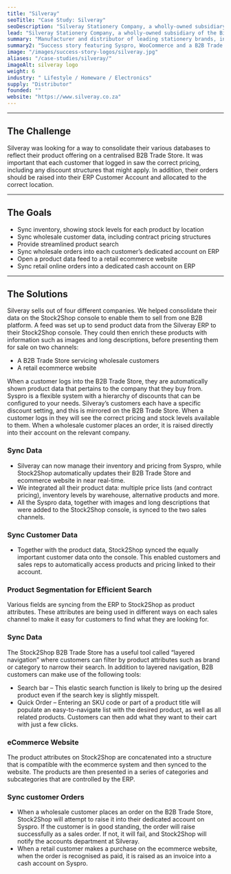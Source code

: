 ```yaml
---
title: "Silveray"
seoTitle: "Case Study: Silveray"
seoDescription: "Silveray Stationery Company, a wholly-owned subsidiary of the Bidvest Group Limited, is a manufacturer and distributor of leading stationery brands. They service a wide range of markets such as schools, homes and corporates in South Africa and beyond."
lead: "Silveray Stationery Company, a wholly-owned subsidiary of the Bidvest Group Limited, is a manufacturer and distributor of leading stationery brands. Their range of diverse products services a wide range of markets such as schools, homes and corporates in South Africa and beyond via national sales and distribution network supported by regional hubs in Johannesburg, Durban, Cape Town as well as a sales branch in Bloemfontein. These hubs cover all regions and regional centres across the country and beyond our borders into Africa."
summary: "Manufacturer and distributor of leading stationery brands, including Croxley, Parker, Sellotape, Sharpie, Stabilo and more."
summary2: "Success story featuring Syspro, WooCommerce and a B2B Trade Store."
image: "/images/success-story-logos/silveray.jpg"
aliases: "/case-studies/silveray/"
imageAlt: silveray logo
weight: 6
industry: " Lifestyle / Homeware / Electronics"
supply: "Distributor"
founded: ""
website: "https://www.silveray.co.za"
---
```


---
## The Challenge
Silveray was looking for a way to consolidate their various databases to reflect their product offering on a centralised B2B Trade Store. It was important that each customer that logged in saw the correct pricing, including any discount structures that might apply. In addition, their orders should be raised into their ERP Customer Account and allocated to the correct location.

---
## The Goals
- Sync inventory, showing stock levels for each product by location
- Sync wholesale customer data, including contract pricing structures
- Provide streamlined product search
- Sync wholesale orders into each customer’s dedicated account on ERP
- Open a product data feed to a retail ecommerce website
- Sync retail online orders into a dedicated cash account on ERP

---
## The Solutions
Silveray sells out of four different companies. We helped consolidate their data on the Stock2Shop console to enable them to sell from one B2B platform. A feed was set up to send product data from the Silveray ERP to their Stock2Shop console. They could then enrich these products with information such as images and long descriptions, before presenting them for sale on two channels:

- A B2B Trade Store servicing wholesale customers
- A retail ecommerce website

When a customer logs into the B2B Trade Store, they are automatically shown product data that pertains to the company that they buy from. Syspro is a flexible system with a hierarchy of discounts that can be configured to your needs. Silveray’s customers each have a specific discount setting, and this is mirrored on the B2B Trade Store. When a customer logs in they will see the correct pricing and stock levels available to them. When a wholesale customer places an order, it is raised directly into their account on the relevant company.

### Sync Data
- Silveray can now manage their inventory and pricing from Syspro, while Stock2Shop automatically updates their B2B Trade Store and ecommerce website in near real-time.
- We integrated all their product data: multiple price lists (and contract pricing), inventory levels by warehouse, alternative products and more.
- All the Syspro data, together with images and long descriptions that were added to the Stock2Shop console, is synced to the two sales channels.

### Sync Customer Data
- Together with the product data, Stock2Shop synced the equally important customer data onto the console. This enabled customers and sales reps to automatically access products and pricing linked to their account.

### Product Segmentation for Efficient Search
Various fields are syncing from the ERP to Stock2Shop as product attributes. These attributes are being used in different ways on each sales channel to make it easy for customers to find what they are looking for.

### Sync Data
The Stock2Shop B2B Trade Store has a useful tool called “layered navigation” where customers can filter by product attributes such as brand or category to narrow their search. In addition to layered navigation, B2B customers can make use of the following tools:
- Search bar – This elastic search function is likely to bring up the desired product even if the search key is slightly misspelt.
- Quick Order – Entering an SKU code or part of a product title will populate an easy-to-navigate list with the desired product, as well as all related products. Customers can then add what they want to their cart with just a few clicks.

### eCommerce Website
The product attributes on Stock2Shop are concatenated into a structure that is compatible with the ecommerce system and then synced to the website. The products are then presented in a series of categories and subcategories that are controlled by the ERP.

### Sync customer Orders
- When a wholesale customer places an order on the B2B Trade Store, Stock2Shop will attempt to raise it into their dedicated account on Syspro. If the customer is in good standing, the order will raise successfully as a sales order. If not, it will fail, and Stock2Shop will notify the accounts department at Silveray.
- When a retail customer makes a purchase on the ecommerce website, when the order is recognised as paid, it is raised as an invoice into a cash account on Syspro.